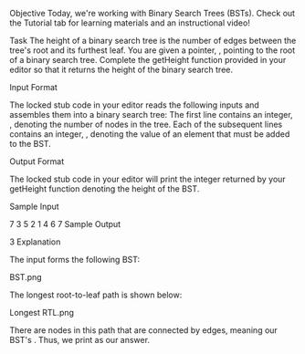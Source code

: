 Objective
Today, we're working with Binary Search Trees (BSTs). Check out the Tutorial tab for learning materials and an instructional video!

Task
The height of a binary search tree is the number of edges between the tree's root and its furthest leaf. You are given a pointer, , pointing to the root of a binary search tree. Complete the getHeight function provided in your editor so that it returns the height of the binary search tree.

Input Format

The locked stub code in your editor reads the following inputs and assembles them into a binary search tree:
The first line contains an integer, , denoting the number of nodes in the tree.
Each of the subsequent lines contains an integer, , denoting the value of an element that must be added to the BST.

Output Format

The locked stub code in your editor will print the integer returned by your getHeight function denoting the height of the BST.

Sample Input

7
3
5
2
1
4
6
7
Sample Output

3
Explanation

The input forms the following BST:

BST.png

The longest root-to-leaf path is shown below:

Longest RTL.png

There are nodes in this path that are connected by edges, meaning our BST's . Thus, we print as our answer.

